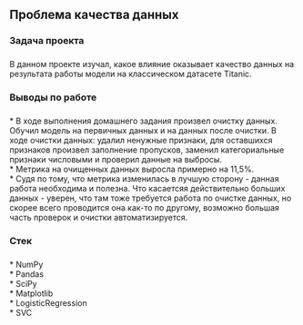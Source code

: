 <h2 align="left">Проблема качества данных</h2>

###

<h3 align="left">Задача проекта</h3>

###

<p align="left">В данном проекте изучал, какое влияние оказывает качество данных на результата работы модели на классическом датасете Titanic.</p>

###

<h3 align="left">Выводы по работе</h3>

###

<p align="left">* В ходе выполнения домашнего задания произвел очистку данных. Обучил модель на первичных данных и на данных после очистки. В ходе очистки данных: удалил ненужные признаки, для оставшихся признаков произвел заполнение пропусков, заменил категориальные признаки числовыми и проверил данные на выбросы.<br>* Метрика на очищенных данных выросла примерно на 11,5%.<br>* Судя по тому, что метрика изменилась в лучшую сторону - данная работа необходима и полезна. Что касаетсяя действительно больших данных - уверен, что там тоже требуется работа по очистке данных, но скорее всего проводится она как-то по другому, возможно большая часть проверок и очистки автоматизируется.</p>

###

<h3 align="left">Стек</h3>

###

<p align="left">* NumPy<br>* Pandas<br>* SciPy<br>* Matplotlib<br>* LogisticRegression<br>* SVC</p>

###
